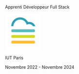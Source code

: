  <div class="d-flex flex-column align-center mt-16">
        <p class="text-black font-weight-bold text-h4">Apprenti Développeur Full Stack</p>
        <div class="mt-7">
          <img src="../../src/assets/carbonscore.jpg" alt="drawing" width="120"/>
        </div>
        <div class="mt-5">
          <p class="text-black text-h6">IUT Paris</p>
        </div>
        <div class="mt-7">
          <p class="text-subtitle-1 text-black">Novembre 2022 - Novembre 2024</p>
        </div>
      </div>